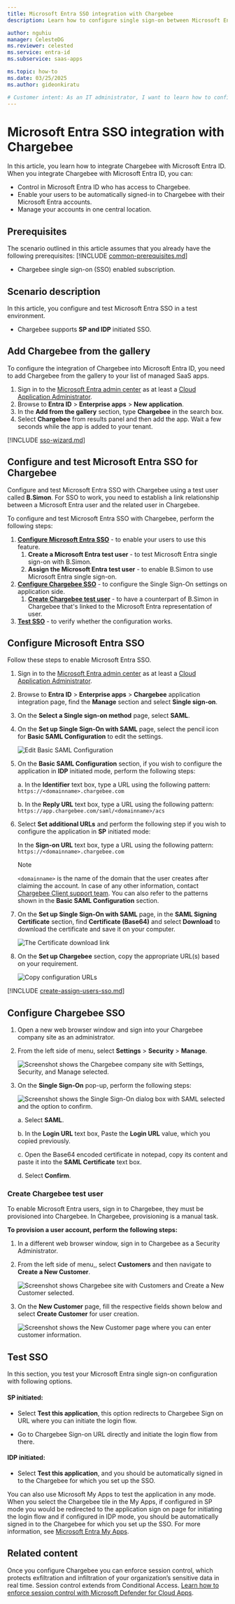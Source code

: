 ```yaml
---
title: Microsoft Entra SSO integration with Chargebee
description: Learn how to configure single sign-on between Microsoft Entra ID and Chargebee.

author: nguhiu
manager: CelesteDG
ms.reviewer: celested
ms.service: entra-id
ms.subservice: saas-apps

ms.topic: how-to
ms.date: 03/25/2025
ms.author: gideonkiratu

# Customer intent: As an IT administrator, I want to learn how to configure single sign-on between Microsoft Entra ID and Chargebee so that I can control who has access to Chargebee, enable automatic sign-in with Microsoft Entra accounts, and manage my accounts in one central location.
---
```


# Microsoft Entra SSO integration with Chargebee

In this article,  you learn how to integrate Chargebee with Microsoft Entra ID. When you integrate Chargebee with Microsoft Entra ID, you can:

* Control in Microsoft Entra ID who has access to Chargebee.
* Enable your users to be automatically signed-in to Chargebee with their Microsoft Entra accounts.
* Manage your accounts in one central location.

## Prerequisites

The scenario outlined in this article assumes that you already have the following prerequisites:
[!INCLUDE [common-prerequisites.md](~/identity/saas-apps/includes/common-prerequisites.md)]
* Chargebee single sign-on (SSO) enabled subscription.

## Scenario description

In this article,  you configure and test Microsoft Entra SSO in a test environment.

* Chargebee supports **SP and IDP** initiated SSO.

## Add Chargebee from the gallery

To configure the integration of Chargebee into Microsoft Entra ID, you need to add Chargebee from the gallery to your list of managed SaaS apps.

1. Sign in to the [Microsoft Entra admin center](https://entra.microsoft.com) as at least a [Cloud Application Administrator](~/identity/role-based-access-control/permissions-reference.md#cloud-application-administrator).
1. Browse to **Entra ID** > **Enterprise apps** > **New application**.
1. In the **Add from the gallery** section, type **Chargebee** in the search box.
1. Select **Chargebee** from results panel and then add the app. Wait a few seconds while the app is added to your tenant.

 [!INCLUDE [sso-wizard.md](~/identity/saas-apps/includes/sso-wizard.md)]

<a name='configure-and-test-azure-ad-sso-for-chargebee'></a>

## Configure and test Microsoft Entra SSO for Chargebee

Configure and test Microsoft Entra SSO with Chargebee using a test user called **B.Simon**. For SSO to work, you need to establish a link relationship between a Microsoft Entra user and the related user in Chargebee.

To configure and test Microsoft Entra SSO with Chargebee, perform the following steps:

1. **[Configure Microsoft Entra SSO](#configure-azure-ad-sso)** - to enable your users to use this feature.
    1. **Create a Microsoft Entra test user** - to test Microsoft Entra single sign-on with B.Simon.
    1. **Assign the Microsoft Entra test user** - to enable B.Simon to use Microsoft Entra single sign-on.
2. **[Configure Chargebee SSO](#configure-chargebee-sso)** - to configure the Single Sign-On settings on application side.
    1. **[Create Chargebee test user](#create-chargebee-test-user)** - to have a counterpart of B.Simon in Chargebee that's linked to the Microsoft Entra representation of user.
3. **[Test SSO](#test-sso)** - to verify whether the configuration works.

<a name='configure-azure-ad-sso'></a>

## Configure Microsoft Entra SSO

Follow these steps to enable Microsoft Entra SSO.

1. Sign in to the [Microsoft Entra admin center](https://entra.microsoft.com) as at least a [Cloud Application Administrator](~/identity/role-based-access-control/permissions-reference.md#cloud-application-administrator).
1. Browse to **Entra ID** > **Enterprise apps** > **Chargebee** application integration page, find the **Manage** section and select **Single sign-on**.
1. On the **Select a Single sign-on method** page, select **SAML**.
1. On the **Set up Single Sign-On with SAML** page, select the pencil icon for **Basic SAML Configuration** to edit the settings.

   ![Edit Basic SAML Configuration](common/edit-urls.png)

1. On the **Basic SAML Configuration** section, if you wish to configure the application in **IDP** initiated mode, perform the following steps:

    a. In the **Identifier** text box, type a URL using the following pattern:
    `https://<domainname>.chargebee.com`

    b. In the **Reply URL** text box, type a URL using the following pattern:
    `https://app.chargebee.com/saml/<domainname>/acs`

1. Select **Set additional URLs** and perform the following step if you wish to configure the application in **SP** initiated mode:

    In the **Sign-on URL** text box, type a URL using the following pattern:
    `https://<domainname>.chargebee.com`

	> [!NOTE]
	> `<domainname>` is the name of the domain that the user creates after claiming the account. In case of any other information, contact [Chargebee Client support team](mailto:support@chargebee.com). You can also refer to the patterns shown in the **Basic SAML Configuration** section.

4. On the **Set up Single Sign-On with SAML** page, in the **SAML Signing Certificate** section,  find **Certificate (Base64)** and select **Download** to download the certificate and save it on your computer.

	![The Certificate download link](common/certificatebase64.png)

1. On the **Set up Chargebee** section, copy the appropriate URL(s) based on your requirement.

	![Copy configuration URLs](common/copy-configuration-urls.png)

<a name='create-an-azure-ad-test-user'></a>

[!INCLUDE [create-assign-users-sso.md](~/identity/saas-apps/includes/create-assign-users-sso.md)]

## Configure Chargebee SSO

1. Open a new web browser window and sign into your Chargebee company site as an administrator.

4. From the left side of menu, select **Settings** > **Security** > **Manage**.

	![Screenshot shows the Chargebee company site with Settings, Security, and Manage selected.](./media/chargebee-tutorial/security.png)

5. On the **Single Sign-On** pop-up, perform the following steps:

	![Screenshot shows the Single Sign-On dialog box with SAML selected and the option to confirm.](./media/chargebee-tutorial/settings.png)

	a. Select **SAML**.

	b. In the **Login URL** text box, Paste the **Login URL** value, which you copied previously.

	c. Open the Base64 encoded certificate in notepad, copy its content and paste it into the **SAML Certificate** text box.

	d. Select **Confirm**.

### Create Chargebee test user

To enable Microsoft Entra users, sign in to Chargebee, they must be provisioned into Chargebee. In Chargebee, provisioning is a manual task.

**To provision a user account, perform the following steps:**

1. In a different web browser window, sign in to Chargebee as a Security Administrator.

2. From the left side of menu,, select **Customers** and then navigate to **Create a New Customer**.

	![Screenshot shows Chargebee site with Customers and Create a New Customer selected.](./media/chargebee-tutorial/menu.png)

3. On the **New Customer** page, fill the respective fields shown below and select **Create Customer** for user creation.

	![Screenshot shows the New Customer page where you can enter customer information.](./media/chargebee-tutorial/customers.png)

## Test SSO 

In this section, you test your Microsoft Entra single sign-on configuration with following options. 

#### SP initiated:

* Select **Test this application**, this option redirects to Chargebee Sign on URL where you can initiate the login flow.  

* Go to Chargebee Sign-on URL directly and initiate the login flow from there.

#### IDP initiated:

* Select **Test this application**, and you should be automatically signed in to the Chargebee for which you set up the SSO. 

You can also use Microsoft My Apps to test the application in any mode. When you select the Chargebee tile in the My Apps, if configured in SP mode you would be redirected to the application sign on page for initiating the login flow and if configured in IDP mode, you should be automatically signed in to the Chargebee for which you set up the SSO. For more information, see [Microsoft Entra My Apps](/azure/active-directory/manage-apps/end-user-experiences#azure-ad-my-apps).

## Related content

Once you configure Chargebee you can enforce session control, which protects exfiltration and infiltration of your organization’s sensitive data in real time. Session control extends from Conditional Access. [Learn how to enforce session control with Microsoft Defender for Cloud Apps](/cloud-app-security/proxy-deployment-aad).
